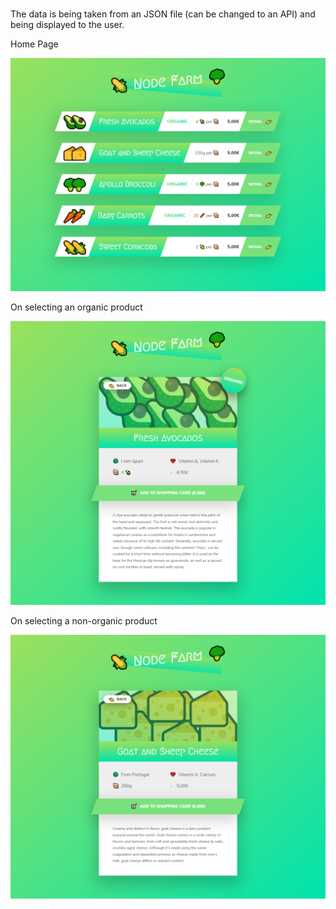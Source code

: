 # 

The data is being taken from an JSON file (can be changed to an API) and being displayed to the user.


Home Page

![](output/pic1.png)


On selecting an organic product

![](output/pic2.png)

On selecting a non-organic product

![](output/pic3.png)
